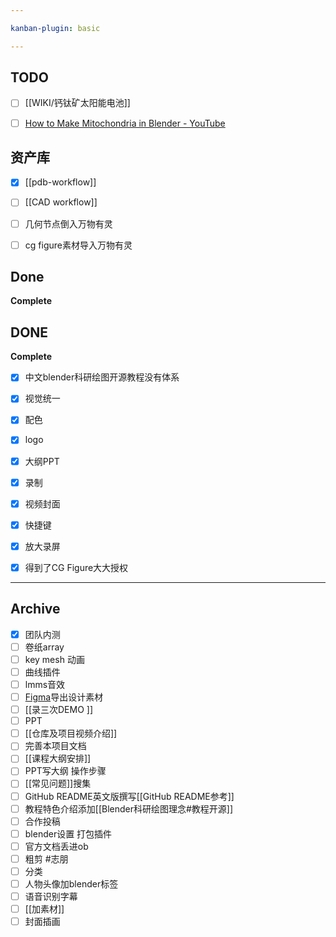 ```yaml
---

kanban-plugin: basic

---
```


## TODO

- [ ] [[WIKI/钙钛矿太阳能电池]]
- [ ] [How to Make Mitochondria in Blender - YouTube](https://www.youtube.com/watch?v=1hag-4lX_sA)


## 资产库

- [x] [[pdb-workflow]]
- [ ] [[CAD workflow]]
- [ ] 几何节点倒入万物有灵
- [ ] cg figure素材导入万物有灵


## Done

**Complete**


## DONE

**Complete**
- [x] 中文blender科研绘图开源教程没有体系
- [x] 视觉统一
- [x] 配色
- [x] logo
- [x] 大纲PPT
- [x] 录制
- [x] 视频封面
- [x] 快捷键
- [x] 放大录屏
- [x] 得到了CG Figure大大授权


***

## Archive

- [x] 团队内测
- [ ] 卷纸array
- [ ] key mesh 动画
- [ ] 曲线插件
- [ ] lmms音效
- [ ] [Figma](https://www.figma.com/file/tdOOnEO3ARticRpMrMYznQ/Blender%E7%A7%91%E7%A0%94%E7%BB%98%E5%9B%BE?node-id=455%3A1292)导出设计素材
- [ ] [[录三次DEMO ]]
- [ ] PPT
- [ ] [[仓库及项目视频介绍]]
- [ ] 完善本项目文档
- [ ] [[课程大纲安排]]
- [ ] PPT写大纲 操作步骤
- [ ] [[常见问题]]搜集
- [ ] GitHub README英文版撰写[[GitHub README参考]]
- [ ] 教程特色介绍添加[[Blender科研绘图理念#教程开源]]
- [ ] 合作投稿
- [ ] blender设置 打包插件 
- [ ] 官方文档丢进ob
- [ ] 粗剪 #志朋 
- [ ] 分类
- [ ] 人物头像加blender标签
- [ ] 语音识别字幕
- [ ] [[加素材]]
- [ ] 封面插画